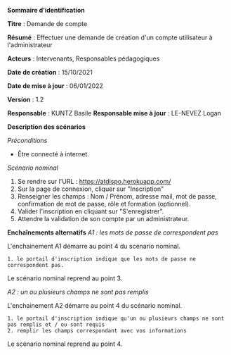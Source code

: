 **Sommaire d’identification**

  **Titre** : Demande de compte

  **Résumé** : Effectuer une demande de création d'un compte utilisateur à l'administrateur

  **Acteurs** : Intervenants, Responsables pédagogiques

  **Date de création** : 15/10/2021

  **Date de mise à jour**  : 06/01/2022

  **Version** : 1.2

  **Responsable** : KUNTZ Basile
  **Responsable mise à jour** : LE-NEVEZ Logan


**Description des scénarios**

*Préconditions*
- Être connecté à internet.

*Scénario nominal*
1. Se rendre sur l'URL : https://atdispo.herokuapp.com/
2. Sur la page de connexion, cliquer sur "Inscription"
3. Renseigner les champs : Nom / Prénom, adresse mail, mot de passe, confirmation de mot de passe, rôle et formation (optionnel).
4. Valider l'inscription en cliquant sur "S'enregistrer".
5. Attendre la validation de son compte par un administrateur.

**Enchaînements alternatifs**
*A1 : les mots de passe de correspondent pas*

L'enchainement A1 démarre au point 4 du scénario nominal.

	1. le portail d'inscription indique que les mots de passe ne correspondent pas.
Le scénario nominal reprend au point 3.

*A2 : un ou plusieurs champs ne sont pas remplis*

L'enchainement A2 démarre au point 4 du scénario nominal.

	1. le portail d'inscription indique qu'un ou plusieurs champs ne sont pas remplis et / ou sont requis
	2. remplir les champs correspondant avec vos informations
Le scénario nominal reprend au point 4.
